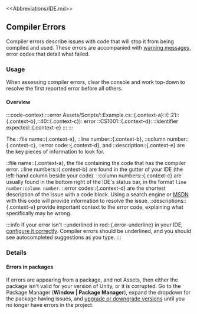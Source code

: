 <<Abbreviations/IDE.md>>
## Compiler Errors

Compiler errors describe issues with code that will stop it from being compiled and used.
These errors are accompanied with [warning messages](https://docs.microsoft.com/en-us/dotnet/csharp/language-reference/compiler-messages/), error codes that detail what failed.

### Usage
When assessing compiler errors, clear the console and work top-down to resolve the first reported error before all others.

#### Overview

:::code-context
:::error
Assets/Scripts/::Example.cs::{.context-a}::(::21::{.context-b},::40::{.context-c}): error ::CS1001::{.context-d}: ::Identifier expected::{.context-e}
:::
:::

The ::file name::{.context-a}, ::line number::{.context-b}, ::column number::{.context-c}, ::error code::{.context-d}, and ::description::{.context-e} are the key pieces of information to look for.

::file name::{.context-a}, the file containing the code that has the compiler error.
::line numbers::{.context-b} are found in the gutter of your IDE (the left-hand column beside your code).
::column numbers::{.context-c} are usually found in the bottom right of the IDE's status bar, in the format `line number:column number`.
::error codes::{.context-d} are the shortest description of the issue with a code block. Using a search engine or [MSDN](https://docs.microsoft.com/en-us/dotnet/csharp/language-reference/compiler-messages/) with this code will provide information to resolve the issue.
::descriptions::{.context-e} provide important context to the error code, explaining what specifically may be wrong.

:::info
If your error isn't ::underlined in red::{.error-underline} in your IDE, [configure it correctly](../Programming/IDE%20Configuration.md).
Compiler errors should be underlined, and you should see autocompleted suggestions as you type.
:::

### Details
#### Errors in packages
If errors are appearing from a package, and not Assets, then either the package isn't valid for your version of Unity, or it is corrupted.
Go to the Package Manager (**Window | Package Manager**), expand the dropdown for the package having issues, and [upgrade or downgrade versions](https://docs.unity3d.com/Manual/upm-ui-update.html) until you no longer have errors in the project.
